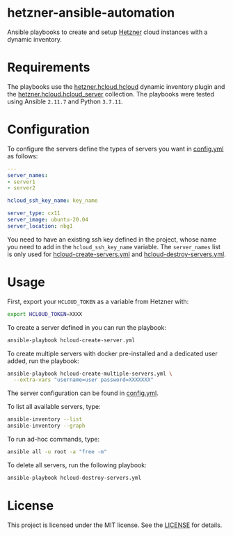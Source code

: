 # hetzner-ansible-automation

Ansible playbooks to create and setup [Hetzner](https://hetzner.cloud/?ref=FkpdQcqbGXhP) cloud instances with a dynamic inventory.

# Requirements

The playbooks use the [hetzner.hcloud.hcloud](https://docs.ansible.com/ansible/latest/collections/hetzner/hcloud/hcloud_inventory.html) dynamic inventory plugin and the [hetzner.hcloud.hcloud_server](https://docs.ansible.com/ansible/latest/collections/hetzner/hcloud/hcloud_server_module.html) collection. The playbooks were tested using Ansible `2.11.7` and Python `3.7.11`.

# Configuration

To configure the servers define the types of servers you want in [config.yml](config.yml) as follows:

```yml
---
server_names:
- server1
- server2

hcloud_ssh_key_name: key_name

server_type: cx11
server_image: ubuntu-20.04
server_location: nbg1
```

You need to have an existing ssh key defined in the project, whose name you need to add in the `hcloud_ssh_key_name` variable. The `server_names` list is only used for [hcloud-create-servers.yml](hcloud-create-multiple-servers.yml) and [hcloud-destroy-servers.yml](hcloud-destroy-servers.yml).

# Usage

First, export your `HCLOUD_TOKEN` as a variable from Hetzner with:

```bash
export HCLOUD_TOKEN=XXXX
```

To create a server defined in you can run the playbook:

```bash
ansible-playbook hcloud-create-server.yml
```

To create multiple servers with docker pre-installed and a dedicated user added, run the playbook:

```bash
ansible-playbook hcloud-create-multiple-servers.yml \
  --extra-vars "username=user password=XXXXXXX"
```

The server configuration can be found in [config.yml](config.yml).

To list all available servers, type:

```bash
ansible-inventory --list
ansible-inventory --graph
```

To run ad-hoc commands, type:

```bash
ansible all -u root -a "free -m"
```

To delete all servers, run the following playbook:

```bash
ansible-playbook hcloud-destroy-servers.yml
```

# License 
This project is licensed under the MIT license. See the [LICENSE](LICENSE) for details.
